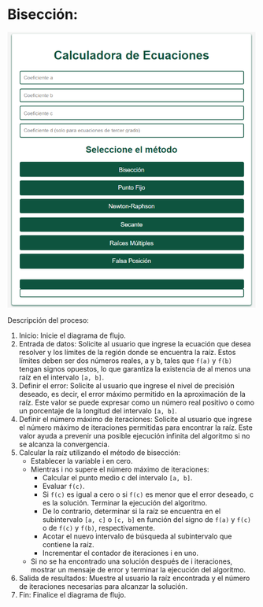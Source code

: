 # Bisección:

![Imagen Calculadora](Calculadora-Ecuaciones/imagenes/img0.png)

Descripción del proceso:
1. Inicio: Inicie el diagrama de flujo.
2. Entrada de datos: Solicite al usuario que ingrese la ecuación que desea resolver y los límites de la región donde se encuentra la raíz. Estos límites deben ser dos números reales, a y b, tales que `f(a)` y `f(b)` tengan signos opuestos, lo que garantiza la existencia de al menos una raíz en el intervalo `[a, b]`.
3. Definir el error: Solicite al usuario que ingrese el nivel de precisión deseado, es decir, el error máximo permitido en la aproximación de la raíz. Este valor se puede expresar como un número real positivo o como un porcentaje de la longitud del intervalo `[a, b]`.
4. Definir el número máximo de iteraciones: Solicite al usuario que ingrese el número máximo de iteraciones permitidas para encontrar la raíz. Este valor ayuda a prevenir una posible ejecución infinita del algoritmo si no se alcanza la convergencia.
5. Calcular la raíz utilizando el método de bisección: 
   * Establecer la variable i en cero.
   * Mientras i no supere el número máximo de iteraciones:
     - Calcular el punto medio c del intervalo `[a, b]`.
     - Evaluar `f(c)`.
     - Si `f(c)` es igual a cero o si `f(c)` es menor que el error deseado, c es la solución. Terminar la         ejecución del algoritmo.
     - De lo contrario, determinar si la raíz se encuentra en el subintervalo `[a, c]` o `[c, b]` en función del signo de `f(a)` y `f(c)` o de `f(c)` y `f(b)`, respectivamente.
     - Acotar el nuevo intervalo de búsqueda al subintervalo que contiene la raíz.
     - Incrementar el contador de iteraciones i en uno.
   * Si no se ha encontrado una solución después de i iteraciones, mostrar un mensaje de error y terminar la ejecución del
    algoritmo.
7. Salida de resultados: Muestre al usuario la raíz encontrada y el número de iteraciones necesarias para alcanzar la solución.
8. Fin: Finalice el diagrama de flujo.
